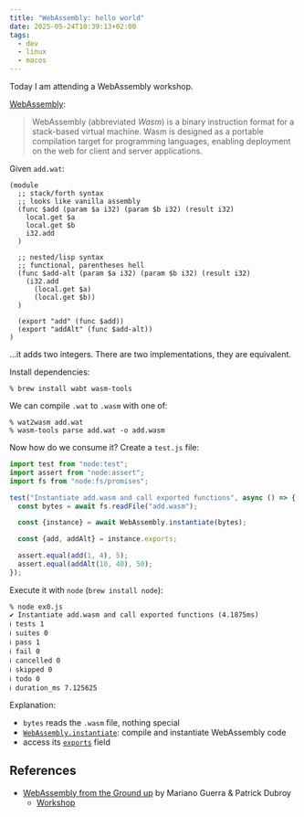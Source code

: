 ```yaml
---
title: "WebAssembly: hello world"
date: 2025-05-24T10:39:13+02:00
tags:
  - dev
  - linux
  - macos
---
```


Today I am attending a WebAssembly workshop.

[WebAssembly](https://webassembly.org/):

> WebAssembly (abbreviated _Wasm_) is a binary instruction format for a
> stack-based virtual machine. Wasm is designed as a portable compilation target
> for programming languages, enabling deployment on the web for client and
> server applications.

Given `add.wat`:

```
(module
  ;; stack/forth syntax
  ;; looks like vanilla assembly
  (func $add (param $a i32) (param $b i32) (result i32)
    local.get $a
    local.get $b
    i32.add
  )

  ;; nested/lisp syntax
  ;; functional, parentheses hell
  (func $add-alt (param $a i32) (param $b i32) (result i32)
    (i32.add
      (local.get $a)
      (local.get $b))
  )

  (export "add" (func $add))
  (export "addAlt" (func $add-alt))
)
```

...it adds two integers.
There are two implementations, they are equivalent.

Install dependencies:

```shell
% brew install wabt wasm-tools
```

We can compile `.wat` to `.wasm` with one of:

```shell
% wat2wasm add.wat
% wasm-tools parse add.wat -o add.wasm
```

Now how do we consume it? Create a `test.js` file:

```js
import test from "node:test";
import assert from "node:assert";
import fs from "node:fs/promises";

test("Instantiate add.wasm and call exported functions", async () => {
  const bytes = await fs.readFile("add.wasm");

  const {instance} = await WebAssembly.instantiate(bytes);

  const {add, addAlt} = instance.exports;

  assert.equal(add(1, 4), 5);
  assert.equal(addAlt(10, 40), 50);
});
```

Execute it with `node` (`brew install node`):

```shell
% node ex0.js
✔ Instantiate add.wasm and call exported functions (4.1875ms)
ℹ tests 1
ℹ suites 0
ℹ pass 1
ℹ fail 0
ℹ cancelled 0
ℹ skipped 0
ℹ todo 0
ℹ duration_ms 7.125625
```

Explanation:

- `bytes` reads the `.wasm` file, nothing special
- [`WebAssembly.instantiate`](https://developer.mozilla.org/en-US/docs/WebAssembly/Reference/JavaScript_interface/instantiate_static):
  compile and instantiate WebAssembly code
- access its
  [`exports`](https://developer.mozilla.org/en-US/docs/WebAssembly/Reference/JavaScript_interface/Module/exports_static)
  field

## References

- [WebAssembly from the Ground up](https://wasmgroundup.com/) by Mariano Guerra
  & Patrick Dubroy
  - [Workshop](https://wasmgroundup.com/workshop/)
